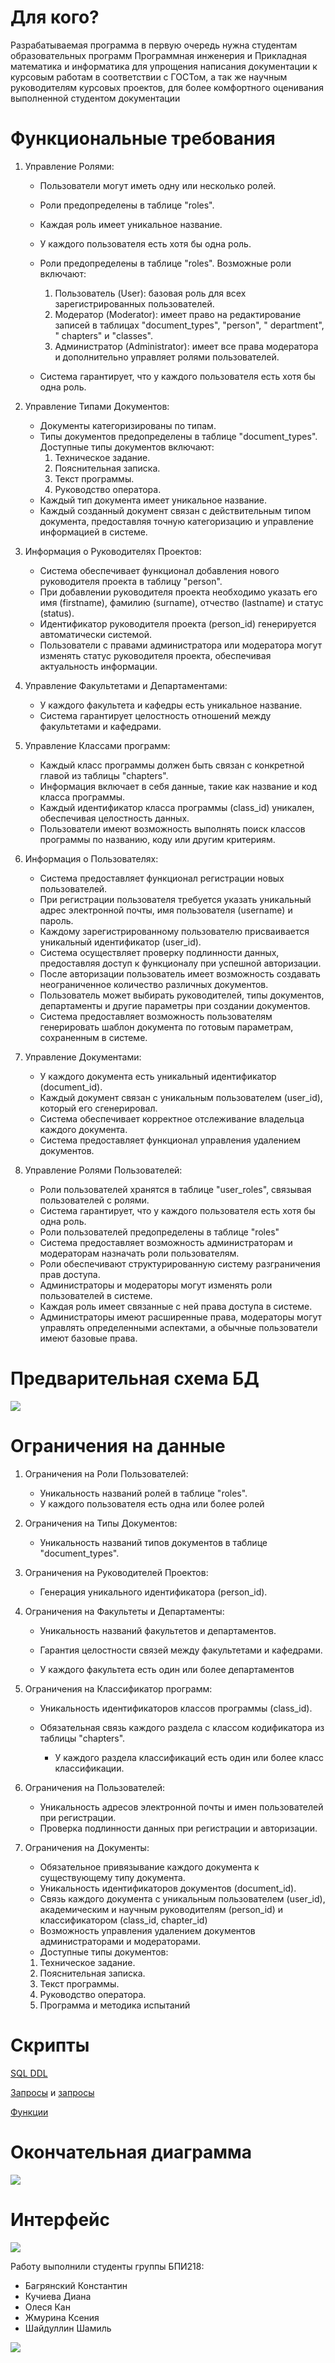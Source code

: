 # Для кого?

Разрабатываемая программа в первую очередь нужна студентам образовательных программ Программная инженерия и Прикладная
математика и информатика для упрощения написания документации к курсовым работам в соответствии с ГОСТом, а так же
научным руководителям курсовых проектов, для более комфортного оценивания выполненной студентом документации

# Функциональные требования

1. Управление Ролями:

    - Пользователи могут иметь одну или несколько ролей.
    - Роли предопределены в таблице "roles".
    - Каждая роль имеет уникальное название.
    - У каждого пользователя есть хотя бы одна роль.
    - Роли предопределены в таблице "roles". Возможные роли включают:

        1. Пользователь (User): базовая роль для всех зарегистрированных пользователей.
        2. Модератор (Moderator): имеет право на редактирование записей в таблицах "document_types", "person", "
           department", "
           chapters" и "classes".
        3. Администратор (Administrator): имеет все права модератора и дополнительно управляет ролями пользователей.

    - Система гарантирует, что у каждого пользователя есть хотя бы одна роль.

2. Управление Типами Документов:

    - Документы категоризированы по типам.
    - Типы документов предопределены в таблице "document_types". Доступные типы документов включают:
        1. Техническое задание.
        2. Пояснительная записка.
        3. Текст программы.
        4. Руководство оператора.
    - Каждый тип документа имеет уникальное название.
    - Каждый созданный документ связан с действительным типом документа, предоставляя точную категоризацию и управление
      информацией в системе.

3. Информация о Руководителях Проектов:

   - Система обеспечивает функционал добавления нового руководителя проекта в таблицу "person".
   - При добавлении руководителя проекта необходимо указать его имя (firstname), фамилию (surname), отчество (lastname) и
     статус (status).
   - Идентификатор руководителя проекта (person_id) генерируется автоматически системой.
   - Пользователи с правами администратора или модератора могут изменять статус руководителя проекта, обеспечивая
     актуальность информации.

4. Управление Факультетами и Департаментами:

   - У каждого факультета и кафедры есть уникальное название.
   - Система гарантирует целостность отношений между факультетами и кафедрами.

5. Управление Классами программ:

   - Каждый класс программы должен быть связан с конкретной главой из таблицы "chapters".
   - Информация включает в себя данные, такие как название и код класса программы.
   - Каждый идентификатор класса программы (class_id) уникален, обеспечивая целостность данных.
   - Пользователи имеют возможность выполнять поиск классов программы по названию, коду или другим критериям.

6. Информация о Пользователях:

   - Система предоставляет функционал регистрации новых пользователей.
   - При регистрации пользователя требуется указать уникальный адрес электронной почты, имя пользователя (username) и
     пароль.
   - Каждому зарегистрированному пользователю присваивается уникальный идентификатор (user_id).
   - Система осуществляет проверку подлинности данных, предоставляя доступ к функционалу при успешной авторизации.
   - После авторизации пользователь имеет возможность создавать неограниченное количество различных документов.
   - Пользователь может выбирать руководителей, типы документов, департаменты и другие параметры при создании документов.
   - Система предоставляет возможность пользователям генерировать шаблон документа по готовым параметрам, сохраненным в
     системе.

7. Управление Документами:

   - У каждого документа есть уникальный идентификатор (document_id).
   - Каждый документ связан с уникальным пользователем (user_id), который его сгенерировал.
   - Система обеспечивает корректное отслеживание владельца каждого документа.
   - Система предоставляет функционал управления удалением документов.

8. Управление Ролями Пользователей:

   - Роли пользователей хранятся в таблице "user_roles", связывая пользователей с ролями.
   - Система гарантирует, что у каждого пользователя есть хотя бы одна роль.
   - Роли пользователей предопределены в таблице "roles"
   - Система предоставляет возможность администраторам и модераторам назначать роли пользователям.
   - Роли обеспечивают структурированную систему разграничения прав доступа.
   - Администраторы и модераторы могут изменять роли пользователей в системе.
   - Каждая роль имеет связанные с ней права доступа в системе.
   - Администраторы имеют расширенные права, модераторы могут управлять определенными аспектами, а обычные пользователи
     имеют базовые права.

# Предварительная схема БД

![](ER-диаграмма.jpg)

# Ограничения на данные

1. Ограничения на Роли Пользователей:
    - Уникальность названий ролей в таблице "roles".
    - У каждого пользователя есть одна или более ролей

2. Ограничения на Типы Документов:
    - Уникальность названий типов документов в таблице "document_types".

3. Ограничения на Руководителей Проектов:
    - Генерация уникального идентификатора (person_id).

4. Ограничения на Факультеты и Департаменты:
    - Уникальность названий факультетов и департаментов.
    - Гарантия целостности связей между факультетами и кафедрами.

   - У каждого факультета есть один или более департаментов

5. Ограничения на Классификатор программ:
    - Уникальность идентификаторов классов программы (class_id).
    - Обязательная связь каждого раздела с классом кодификатора из таблицы "chapters".

      - У каждого раздела классификаций есть один или более класс классификации.

6. Ограничения на Пользователей:
    - Уникальность адресов электронной почты и имен пользователей при регистрации.
    - Проверка подлинности данных при регистрации и авторизации.

7. Ограничения на Документы:
    - Обязательное привязывание каждого документа к существующему типу документа.
    - Уникальность идентификаторов документов (document_id).
    - Связь каждого документа с уникальным пользователем (user_id), академическим и научным руководителям (person_id)  и
      классификатором (class_id, chapter_id)
    - Возможность управления удалением документов администраторами и модераторами.
    - Доступные типы документов:

    1. Техническое задание.
    2. Пояснительная записка.
    3. Текст программы.
    4. Руководство оператора.
    5. Программа и методика испытаний


   
# Скрипты
[SQL DDL](db/init/init.sql)

[Запросы](db/init/init_data.sql) и [запросы](db/init/init_classificatory.sql)

[Функции](db/init/init_functions.sql)

# Окончательная диаграмма
![](diagram.png)

# Интерфейс
![](interface.png)

Работу выполнили студенты группы БПИ218:
- Багрянский Константин
- Кучиева Диана
- Олеся Кан
- Жмурина Ксения
- Шайдуллин Шамиль


![](https://camo.githubusercontent.com/4e304ea2915d9c42d4967ac3326a946dbbfe0be983e6f9c3fa3da3cfae5fca6b/68747470733a2f2f736f73686e696b6f762e636f6d2f696d616765732f627968756d616e5f656e2e706e67)